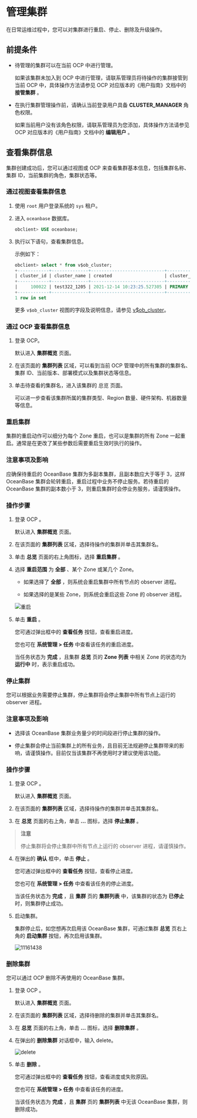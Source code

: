 # 管理集群

在日常运维过程中，您可以对集群进行重启、停止、删除及升级操作。

## 前提条件

* 待管理的集群可以在当前 OCP 中进行管理。

  如果该集群未加入到 OCP 中进行管理，请联系管理员将待操作的集群接管到当前 OCP 中，具体操作方法请参见 OCP 对应版本的《用户指南》文档中的 **接管集群** 。
  
* 在执行集群管理操作前，请确认当前登录用户具备 **CLUSTER_MANAGER** 角色权限。

  如果当前用户没有该角色权限，请联系管理员为您添加，具体操作方法请参见 OCP 对应版本的《用户指南》文档中的 **编辑用户** 。
  
## 查看集群信息

集群创建成功后，您可以通过视图或 OCP 来查看集群基本信息，包括集群名称、集群 ID，当前集群的角色，集群状态等。

### 通过视图查看集群信息

1. 使用 `root` 用户登录系统的 `sys` 租户。

2. 进入 `oceanbase` 数据库。

   ```sql
   obclient> USE oceanbase;
   ```

3. 执行以下语句，查看集群信息。

   示例如下：

   ```sql
   obclient> select * from v$ob_cluster;
   +------------+--------------+----------------------------+--------------+----------------+-------------+-------------------+-----------------------------+------------------+----------------------------+--------------------+---------------------+---------------------+------------------------------+
   | cluster_id | cluster_name | created                    | cluster_role | cluster_status | switchover# | switchover_status | switchover_info             | current_scn      | standby_became_primary_scn | primary_cluster_id | protection_mode     | protection_level    | redo_transport_options       |
   +------------+--------------+----------------------------+--------------+----------------+-------------+-------------------+-----------------------------+------------------+----------------------------+--------------------+---------------------+---------------------+------------------------------+
   |     100022 | test322_1205 | 2021-12-14 10:23:25.527305 | PRIMARY      | VALID          |           0 | NOT ALLOWED       | NONE SYNCED STANDBY CLUSTER | 1639532540674975 |                          0 |               NULL | MAXIMUM PERFORMANCE | MAXIMUM PERFORMANCE | ASYNC NET_TIMEOUT = 30000000 |
   +------------+--------------+----------------------------+--------------+----------------+-------------+-------------------+-----------------------------+------------------+----------------------------+--------------------+---------------------+---------------------+------------------------------+
   1 row in set
   ```

   更多 `v$ob_cluster` 视图的字段及说明信息，请参见 [v$ob_cluster](../../12.reference-guide/1.system-views/1.dictionary-view/../2.performance-views/92.v-ob_cluster.md)。

### 通过 OCP 查看集群信息

1. 登录 OCP。

   默认进入 **集群概览** 页面。

3. 在该页面的 **集群列表** 区域，可以看到当前 OCP 管理中的所有集群的集群名、集群 ID、当前版本、部署模式以及集群状态等信息。

4. 单击待查看的集群名，进入该集群的 总览 页面。

   可以进一步查看该集群所属的集群类型、Region 数量、硬件架构、机器数量等信息。

### 重启集群

集群的重启动作可以细分为每个 Zone 重启，也可以是集群的所有 Zone 一起重启。通常是在更改了某些参数后需要重启生效时执行的操作。

### 注意事项及影响

应确保待重启的 OceanBase 集群为多副本集群，且副本数应大于等于 3，这样 OceanBase 集群会轮转重启，重启过程中业务不停止服务。若待重启的 OceanBase 集群的副本数小于 3，则重启集群时会停业务服务，请谨慎操作。

### 操作步骤

1. 登录 OCP 。

   默认进入 **集群概览** 页面。

2. 在该页面的 **集群列表** 区域，选择待操作的集群并单击其集群名。

3. 单击 **总览** 页面的右上角图标，选择 **重启集群** 。

4. 选择 **重启范围** 为 **全部** 、某个 Zone 或某几个 Zone。

   * 如果选择了 **全部** ，则系统会重启集群中所有节点的 observer 进程。

   * 如果选择的是某些 Zone，则系统会重启这些 Zone 的 observer 进程。

   ![重启](https://help-static-aliyun-doc.aliyuncs.com/assets/img/zh-CN/3048190061/p168772.png)

5. 单击 **重启** 。

   您可通过弹出框中的 **查看任务** 按钮，查看重启进度。

   您也可在 **系统管理 \> 任务** 中查看该任务的重启进度。

   当任务状态为 **完成** ，且集群 **总览** 页的 **Zone 列表** 中相关 Zone 的状态均为 **运行中** 时，表示重启成功。

### 停止集群

您可以根据业务需要停止集群，停止集群将会停止集群中所有节点上运行的 observer 进程。

### 注意事项及影响

* 选择该 OceanBase 集群业务量少的时间段进行停止集群的操作。

* 停止集群会停止当前集群上的所有业务，且目前无法规避停止集群带来的影响，请谨慎操作。目前仅当该集群不再使用时才建议使用该功能。

### 操作步骤

1. 登录 OCP 。

   默认进入 **集群概览** 页面。

2. 在该页面的 **集群列表** 区域，选择待操作的集群并单击其集群名。

3. 在 **总览** 页面的右上角，单击 **...** 图标，选择 **停止集群** 。

> **注意**
>
> 停止集群将会停止集群中所有节点上运行的 observer 进程，请谨慎操作。

4. 在弹出的 **确认** 框中，单击 **停止** 。

   您可通过弹出框中的 **查看任务** 按钮，查看停止进度。

   您也可在 **系统管理 \> 任务** 中查看该任务的停止进度。

   当该任务状态为 **完成** ，且 **集群** 页的 **集群列表** 中，该集群的状态为 **已停止** 时，则集群停止成功。

5. 启动集群。

   集群停止后，如您想再次启用该 OceanBase 集群，可通过集群 **总览** 页右上角的 **启动集群** 按钮，再次启用该集群。

   ![11161438](https://help-static-aliyun-doc.aliyuncs.com/assets/img/zh-CN/0685987361/p352700.png)

### 删除集群

您可以通过 OCP 删除不再使用的 OceanBase 集群。

1. 登录 OCP 。

   默认进入 **集群概览** 页面。

2. 在该页面的 **集群列表** 区域，选择待删除的集群并单击其集群名。

3. 在 **总览** 页面的右上角，单击 **...** 图标，选择 **删除集群** 。

4. 在弹出的 **删除集群** 对话框中，输入 delete。

   ![delete](https://help-static-aliyun-doc.aliyuncs.com/assets/img/zh-CN/3048190061/p168775.png)

5. 单击 **删除** 。

   您可通过弹出框中的 **查看任务** 按钮，查看进度或失败原因。

   您也可在 **系统管理 \> 任务** 中查看该任务的进度。

   当该任务状态为 **完成** ，且 **集群** 页的 **集群列表** 中无该 OceanBase 集群，则删除成功。
